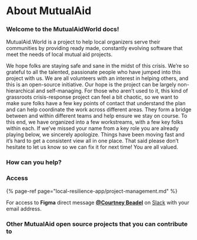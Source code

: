 # About MutualAid

### Welcome to the MutualAidWorld docs!

MutualAid.World is a project to help local organizers serve their communities by providing ready made, constantly evolving software that meet the needs of local mutual aid projects.

We hope folks are staying safe and sane in the midst of this crisis. We’re so grateful to all the talented, passionate people who have jumped into this project with us. We are all volunteers with an interest in helping others, and this is an open-source initiative. Our hope is the project can be largely non-hierarchical and self-managing. For those who aren’t used to it, this kind of grassroots crisis-response project can feel a bit chaotic, so we want to make sure folks have a few key points of contact that understand the plan and can help coordinate the work across different areas. They form a bridge between and within different teams and help ensure we stay on course. To this end, we have organized into a few workstreams, with a few key folks within each. If we’ve missed your name from a key role you are already playing below, we sincerely apologize. Things have been moving fast and it’s hard to get a consistent view all in one place. That said please don’t hesitate to let us know so we can fix it for next time! You are all valued.

### How can you help?

### Access

{% page-ref page="local-resilience-app/project-management.md" %}

For access to **Figma** direct message [**@Courtney Beadel**](https://app.slack.com/team/U010H1FTE8Z) on [Slack](https://bit.ly/join_mutualaid_slack) with your email address. 

### Other MutualAid open source projects that you can contribute to

